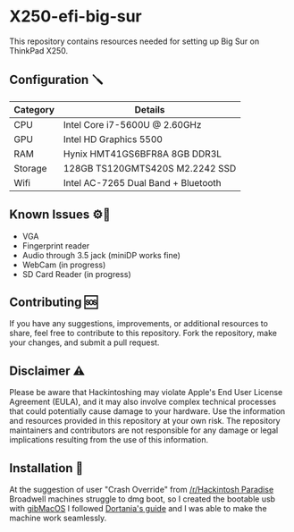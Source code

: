 # X250-efi-big-sur
This repository contains resources needed for setting up Big Sur on ThinkPad X250.

## Configuration 🪛​ 
| **Category**   | **Details**                               |
| -------------- | ------------------------------------------|
| CPU            | Intel Core i7-5600U @ 2.60GHz             |
| GPU            | Intel HD Graphics 5500                    |
| RAM         	 | Hynix HMT41GS6BFR8A 8GB DDR3L             |
| Storage      	 | 128GB TS120GMTS420S M2.2242 SSD           |
| Wifi           | Intel AC-7265 Dual Band + Bluetooth       |


## Known Issues ​⚙️​🚫​
- VGA
- Fingerprint reader
- Audio through 3.5 jack (miniDP works fine)
- WebCam (in progress)
- SD Card Reader (in progress)



## Contributing 🆘
If you have any suggestions, improvements, or additional resources to share, feel free to contribute to this repository. 
Fork the repository, make your changes, and submit a pull request.

## Disclaimer ⚠️
Please be aware that Hackintoshing may violate Apple's End User License Agreement (EULA), and it may also involve complex technical processes that could potentially cause damage to your hardware. Use the information and resources provided in this repository at your own risk. The repository maintainers and contributors are not responsible for any damage or legal implications resulting from the use of this information.

## Installation 🔧
At the suggestion of user "Crash Override" from [/r/Hackintosh Paradise](https://discord.gg/u8V7N5C "/r/Hackintosh Paradise")
Broadwell machines struggle to dmg boot, so I created the bootable usb with [gibMacOS](https://github.com/corpnewt/gibMacOS "/r/Hackintosh Paradise")
I followed [Dortania's guide](https://dortania.github.io/OpenCore-Install-Guide/ "Dortania's Guide") and I was able to make the machine work seamlessly.

